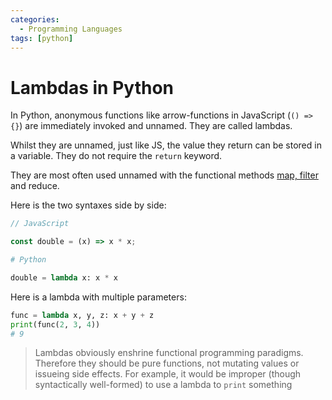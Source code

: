 ```yaml
---
categories:
  - Programming Languages
tags: [python]
---
```


# Lambdas in Python

In Python, anonymous functions like arrow-functions in JavaScript (`() => {}`)
are immediately invoked and unnamed. They are called lambdas.

Whilst they are unnamed, just like JS, the value they return can be stored in a
variable. They do not require the `return` keyword.

They are most often used unnamed with the functional methods
[map, filter](Map_and_filter_in_Python.md)
and reduce.

Here is the two syntaxes side by side:

```js
// JavaScript

const double = (x) => x * x;
```

```py
# Python

double = lambda x: x * x
```

Here is a lambda with multiple parameters:

```py
func = lambda x, y, z: x + y + z
print(func(2, 3, 4))
# 9
```

> Lambdas obviously enshrine functional programming paradigms. Therefore they
> should be pure functions, not mutating values or issueing side effects. For
> example, it would be improper (though syntactically well-formed) to use a
> lambda to `print` something
